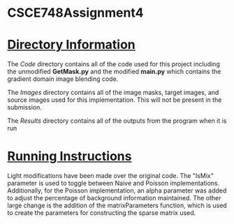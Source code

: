 # CSCE748Assignment4
# <ins> Directory Information </ins>
The *Code* directory contains all of the code used for this project including the unmodified **GetMask.py** and the modified **main.py** which contains the gradient domain image blending code. 

The *Images* directory contains all of the image masks, target images, and source images used for this implementation. This will not be present in the submission.

The *Results* directory contains all of the outputs from the program when it is run

# <ins> Running Instructions </ins>
Light modifications have been made over the original code. The "IsMix" parameter is used to toggle between Naive and Poisson implementations.
Additionally, for the Poisson implementation, an alpha parameter was added to adjust the percentage of background information maintained.
The other large change is the addition of the matrixParameters function, which is used to create the parameters for constructing the sparse matrix used.
